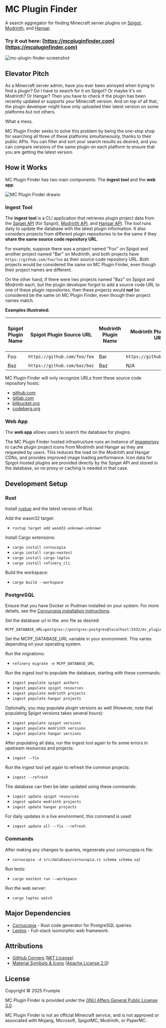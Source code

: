 # MC Plugin Finder

A search aggregator for finding Minecraft server plugins on [Spigot](https://www.spigotmc.org), [Modrinth](https://modrinth.com/plugins), and [Hangar](https://hangar.papermc.io).

### Try it out here: [https://mcpluginfinder.com](https://mcpluginfinder.com)

![mc-plugin-finder-screenshot](https://github.com/user-attachments/assets/bed098ff-9db5-414b-90dd-26c7c6cf8c4b)

## Elevator Pitch

As a Minecraft server admin, have you ever been annoyed when trying to find a plugin? Do I have to search for it on Spigot? Or maybe it's on Modrinth? Or Hangar? Then you have to check if the plugin has been recently updated or supports your Minecraft version. And on top of all that, the plugin developer might have only uploaded their latest version on some platforms but not others.

What a mess.

MC Plugin Finder seeks to solve this problem by being the one-stop shop for searching all three of these platforms simultaneously, thanks to their public APIs. You can filter and sort your search results as desired, and you can compare versions of the same plugin on each platform to ensure that you are getting the latest version.

## How it Works

MC Plugin Finder has two main components: The **ingest tool** and the **web app**.

![MC Plugin Finder drawio](https://github.com/user-attachments/assets/826e4b22-5e8f-440a-b2bc-b903ef3e858f)

### Ingest Tool

The **ingest tool** is a CLI application that retrieves plugin project data from the [Spiget API](https://spiget.org/) (for Spigot), [Modrinth API](https://docs.modrinth.com/), and [Hangar API](https://hangar.papermc.io/api-docs). The tool runs daily to update the database with the latest plugin information. It also considers projects from different plugin repositories to be the same if they **share the same source code repository URL**.

For example, suppose there was a project named "Foo" on Spigot and another project named "Bar" on Modrinth, and both projects have `https://github.com/foo/foo` as their source code repository URL. Both projects would be considered the same on MC Plugin Finder, even though their project names are different.

On the other hand, if there were two projects named "Baz" on Spigot and Modrinth each, but the plugin developer forgot to add a source code URL to one of these plugin repositories, then these projects would **not** be considered be the same on MC Plugin Finder, even though their project names match.

**Examples illustrated:**

| Spigot Plugin Name | Spigot Plugin Source URL     | Modrinth Plugin Name | Modrinth Plugin Source URL   | Considered the same plugin by MC Plugin Finder |
| ------------------ | ---------------------------- | -------------------- | ---------------------------- | ---------------------------------------------- |
| Foo                | `https://github.com/foo/foo` | Bar                  | `https://github.com/foo/foo` | :heavy_check_mark:                             |
| Baz                | `https://github.com/baz/baz` | Baz                  | N/A                          | :x:                                            |

MC Plugin Finder will only recognize URLs from these source code repository hosts:
- [github.com](https://github.com)
- [gitlab.com](https://gitlab.com)
- [bitbucket.org](https://bitbucket.org)
- [codeberg.org](https://codeberg.org)

### Web App

The **web app** allows users to search the database for plugins.

The MC Plugin Finder hosted infrastructure runs an instance of [imageproxy](https://github.com/willnorris/imageproxy) to cache plugin project icons from Modrinth and Hangar as they are requested by users. This reduces the load on the Modrinth and Hangar CDNs, and provides improved image loading performance. Icon data for Spigot-hosted plugins are provided directly by the Spiget API and stored in the database, so no proxy or caching is needed in that case.

## Development Setup

### Rust

Install [rustup](https://www.rust-lang.org/tools/install) and the latest version of Rust.

Add the wasm32 target:
- `rustup target add wasm32-unknown-unknown`

Install Cargo extensions:
- `cargo install cornucopia`
- `cargo install cargo-nextest`
- `cargo install cargo-leptos`
- `cargo install refinery_cli`

Build the workspace:
- `cargo build --workspace`

### PostgreSQL

Ensure that you have Docker or Podman installed on your system. For more details, see the [Cornucopia installation instructions](https://cornucopia-rs.netlify.app/book/introduction/installation).

Set the database url in the .env file as desired:
```
MCPF_DATABASE_URL=postgres://postgres:postgres@localhost:5432/mc_plugin_finder
```

Set the MCPF_DATABASE_URL variable in your environment. This varies depending on your operating system.

Run the migrations:
- `refinery migrate -e MCPF_DATABASE_URL`

Run the ingest tool to populate the database, starting with these commands:
- `ingest populate spigot authors`
- `ingest populate spigot resources`
- `ingest populate modrinth projects`
- `ingest populate hangar projects`

Optionally, you may populate plugin versions as well (However, note that populating Spigot versions takes several hours):
- `ingest populate spigot versions`
- `ingest populate modrinth versions`
- `ingest populate hangar versions`

After populating all data, run the ingest tool again to fix some errors in upstream resources and projects:
- `ingest --fix`

Run the ingest tool yet again to refresh the common projects:
- `ingest --refresh`

The database can then be later updated using these commands:
- `ingest update spigot resources`
- `ingest update modrinth projects`
- `ingest update hangar projects`

For daily updates in a live environment, this command is used:
- `ingest update all --fix --refresh`

### Commands

After making any changes to queries, regenerate your cornucopia.rs file:
- `cornucopia -d src/database/cornucopia.rs schema schema.sql`

Run tests:
- `cargo nextest run --workspace`

Run the web server:
- `cargo leptos watch`

## Major Dependencies
- [Cornucopia](https://github.com/cornucopia-rs/cornucopia) - Rust code generator for PostgreSQL queries.
- [Leptos](https://github.com/leptos-rs/leptos) - Full-stack isomorphic web framework.

## Attributions
- [GitHub Corners](https://github.com/tholman/github-corners) ([MIT License](https://github.com/tholman/github-corners/blob/master/license.md))
- [Material Symbols & Icons](https://fonts.google.com/icons) ([Apache License 2.0](https://www.apache.org/licenses/LICENSE-2.0.html))

## License

Copyright © 2025 Frumple

MC Plugin Finder is provided under the [GNU Affero General Public License 3.0](https://github.com/Frumple/mc-plugin-finder/blob/main/LICENSE).

MC Plugin Finder is not an official Minecraft service, and is not approved or associated with Mojang, Microsoft, SpigotMC, Modrinth, or PaperMC.
